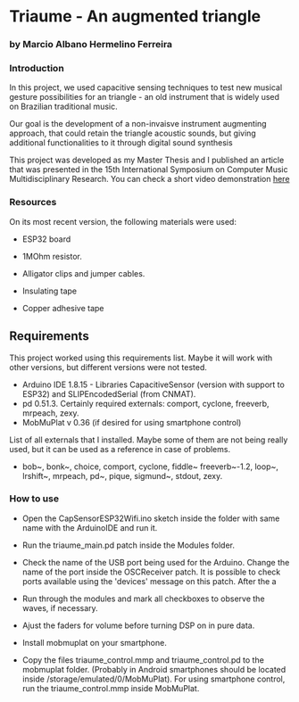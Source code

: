 # Triaume - An augmented triangle
### by  Marcio Albano Hermelino Ferreira

### Introduction

In this project, we used capacitive sensing techniques to test new
musical gesture possibilities for an triangle - an old instrument
that is widely used on Brazilian traditional music.

Our goal is the development of  a non-invaisve instrument augmenting approach,
that could retain the triangle acoustic sounds, but giving additional functionalities to it through digital sound synthesis

This project was developed as my Master Thesis and I published an article that was presented in the 15th International Symposium on Computer Music Multidisciplinary Research. You can check a short video demonstration [here](https://youtu.be/M-RomVwF37w)

### Resources

On its most recent version, the following materials were used:

- ESP32 board

- 1MOhm resistor.

- Alligator clips and jumper cables.

- Insulating tape

- Copper adhesive tape

## Requirements
  This project worked using this requirements list. Maybe it will work with other versions, but different versions were not tested.

 - Arduino IDE 1.8.15 - Libraries CapacitiveSensor (version with support to ESP32) and SLIPEncodedSerial (from CNMAT).
 - pd 0.51.3. Certainly required externals: comport, cyclone, freeverb, mrpeach, zexy.
 - MobMuPlat v 0.36 (if desired for using smartphone control)


 List of all externals that I installed. Maybe some of them are not being really used, but it can be used as a reference in case of problems.
 - bob~, bonk~, choice, comport, cyclone, fiddle~ freeverb~-1.2, loop~, lrshift~, mrpeach, pd~, pique, sigmund~, stdout, zexy.


### How to use

- Open the CapSensorESP32Wifi.ino sketch inside the folder with same name with the ArduinoIDE and run it.

- Run the triaume_main.pd patch inside the Modules folder.

- Check the name of the USB port being used for the Arduino. Change the name of the port inside the OSCReceiver patch. It is possible to check ports available using the 'devices' message on this patch. After the a

- Run through the modules and mark all checkboxes to observe the waves, if necessary.

- Ajust the faders for volume before turning DSP on in pure data.

- Install mobmuplat on your smartphone.

- Copy the files triaume_control.mmp and triaume_control.pd to the mobmuplat folder. (Probably in Android smartphones should be located inside /storage/emulated/0/MobMuPlat). For using smartphone control, run the triaume_control.mmp inside MobMuPlat.
